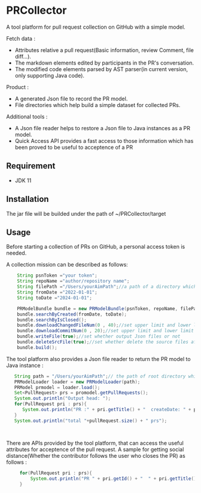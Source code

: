 # PRCollector
A tool platform for pull request collection on GitHub with a simple model. 

Fetch data :  
* Attributes relative a pull request(Basic information, review Comment, file diff...).
* The markdown elements edited by participants in the PR's conversation.
* The modified code elements parsed by AST parser(in current version, only supporting Java code).

Product :
* A generated Json file to record the PR model.
* File directories which help build a simple dataset for collected PRs.

Additional tools : 
* A Json file reader helps to restore a Json file to Java instances as a PR model.
* Quick Access API provides a fast access to those information which has been proved to be useful to acceptence of a PR

## Requirement
* JDK 11

## Installation
The jar file will be builded under the path of ~/PRCollector/target

## Usage
Before starting a collection of PRs on GitHub, a personal access token is needed.

A collection mission can be described as follows: 
```java
    String psnToken ="your token";
    String repoName ="author/repository name";
    String filePath ="/Users/yourAimPath";//a path of a directory which you want to set the root path of dataset
    String fromDate ="2022-01-01";
    String toDate ="2024-01-01";

    PRModelBundle bundle = new PRModelBundle(psnToken, repoName, filePath);
    bundle.searchByCreated(fromDate, toDate);
    bundle.searchByIsClosed();
    bundle.downloadChangedFileNum(0 , 40);//set upper limit and lower limit for the number of changed files
    bundle.downloadCommitNum(0 , 20);//set upper limit and lower limit for the number of commits
    bundle.writeFile(true);//set whether output Json files or not
    bundle.deleteSrcFile(true);//set whether delete the source files after the collection or not
    bundle.build();
```

 The tool platform also provides a Json file reader to return the PR model to Java instance :
 ```java
    String path = "/Users/yourAimPath";// the path of root directory which may be same as the set root directory of built dataset
    PRModelLoader loader = new PRModelLoader(path);
    PRModel prmodel = loader.load();
    Set<PullRequest> prs = promodel.getPullRequests();
    System.out.println("Output head: ");
    for(PullRequest pri : prs){
       System.out.println("PR :" + pri.getTitle() + "  createDate: " + pr.getCreateDate());
    }
    System.out.println("total "+pullRequest.size() + " prs");
    
      
 ```

 There are APIs provided by the tool platform, that can access the useful attributes for acceptence of the pull request. A sample for getting social distance(Whether the contributor follows the user who closes the PR) as follows : 
  ```java
       for(PullRequest pri : prs){
           System.out.println("PR " + pri.getId() + "  " + pri.getTitle() + "  Social_instance with platform : " + ParticipantRelevance.socialDistanceExists(pri));
       }     
  ```
